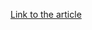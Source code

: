 [Link to the article](https://thehackernews.com/2025/03/google-acquires-wiz-for-32-billion-in.html)
